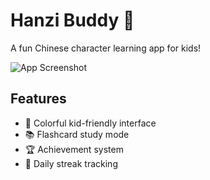 # Hanzi Buddy 🐼

A fun Chinese character learning app for kids!

![App Screenshot](public/images/screenshot.png)

## Features
- 🌈 Colorful kid-friendly interface
- 📚 Flashcard study mode
- 🏆 Achievement system
- 📅 Daily streak tracking
